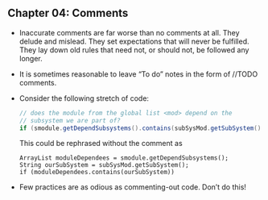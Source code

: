 ## Chapter 04: Comments

- Inaccurate comments are far worse than no comments at all. They delude and mislead. They set expectations that will never be fulfilled. They lay down old rules that need not, or should not, be followed any longer.

- It is sometimes reasonable to leave “To do” notes in the form of //TODO comments.

- Consider the following stretch of code:
  ```java
  // does the module from the global list <mod> depend on the
  // subsystem we are part of?
  if (smodule.getDependSubsystems().contains(subSysMod.getSubSystem()))
  ```
	This could be rephrased without the comment as
  ```
  ArrayList moduleDependees = smodule.getDependSubsystems();
  String ourSubSystem = subSysMod.getSubSystem();
  if (moduleDependees.contains(ourSubSystem))
  ```

- Few practices are as odious as commenting-out code. Don’t do this!
